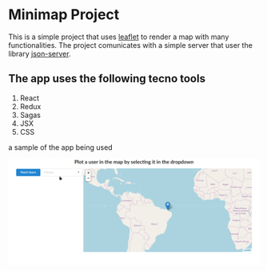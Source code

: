 # Minimap Project

This is a simple project that uses [leaflet](https://github.com/Leaflet/Leaflet) to render a map with many functionalities.
The project comunicates with a simple server that user the library [json-server](https://github.com/typicode/json-server).

## The app uses the following tecno tools

1) React
2) Redux
3) Sagas
4) JSX
5) CSS

a sample of the app being used

![map_sample](resources/map.gif)
